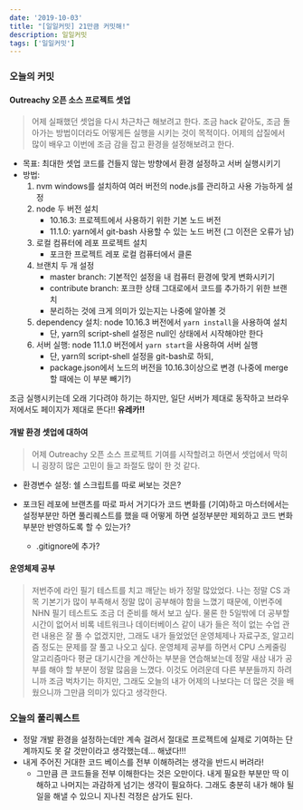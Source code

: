 ```yaml
---
date: '2019-10-03'
title: "[일일커밋] 21만큼 커밋해!"
description: 일일커밋
tags: ['일일커밋']
---
```


### 오늘의 커밋

#### Outreachy 오픈 소스 프로젝트 셋업
> 어제 실패했던 셋업을 다시 차근차근 해보려고 한다. 조금 hack 같아도, 조금 돌아가는 방법이더라도 어떻게든 실행을 시키는 것이 목적이다. 어제의 삽질에서 많이 배우고 이번에 조금 감을 잡고 환경을 설정해보려고 한다.
- 목표: 최대한 셋업 코드를 건들지 않는 방향에서 환경 설정하고 서버 실행시키기
- 방법:
    1. nvm windows를 설치하여 여러 버전의 node.js를 관리하고 사용 가능하게 설정
    2. node 두 버전 설치 
        - 10.16.3: 프로젝트에서 사용하기 위한 기본 노드 버전
        - 11.1.0: yarn에서 git-bash 사용할 수 있는 노드 버전 (그 이전은 오류가 남)
    3. 로컬 컴퓨터에 레포 프로젝트 설치
        - 포크한 프로젝트 레포 로컬 컴퓨터에서 클론
    4. 브랜치 두 개 설정
        - master branch: 기본적인 설정을 내 컴퓨터 환경에 맞게 변화시키기
        - contribute branch: 포크한 상태 그대로에서 코드를 추가하기 위한 브랜치
        - 분리하는 것에 크게 의미가 있는지는 나중에 알아볼 것
    5. dependency 설치: node 10.16.3 버전에서 `yarn install`을 사용하여 설치
        - 단, yarn의 script-shell 설정은 null인 상태에서 시작해야만 한다
    6. 서버 실행: node 11.1.0 버전에서 `yarn start`을 사용하여 서버 실행
        - 단, yarn의 script-shell 설정을 git-bash로 하되,
        - package.json에서 노드의 버전을 10.16.3이상으로 변경 (나중에 merge 할 때에는 이 부분 빼기?)

조금 실행시키는데 오래 기다려야 하기는 하지만, 일단 서버가 제대로 동작하고 브라우저에서도 페이지가 제대로 뜬다!! __유레카!!__

#### 개발 환경 셋업에 대하여
> 어제 Outreachy 오픈 소스 프로젝트 기여를 시작할려고 하면서 셋업에서 막히니 굉장히 많은 고민이 들고 좌절도 많이 한 것 같다.

- 환경변수 설정: 쉘 스크립트를 따로 써보는 것은?

- 포크된 레포에 브랜츠를 따로 파서 거기다가 코드 변화를 (기여)하고 마스터에서는 설정부분만 하면 풀리퀘스트를 했을 때 어떻게 하면 설정부분만 제외하고 코드 변화부분만 반영하도록 할 수 있는가?
    - .gitignore에 추가?

#### 운영체제 공부
> 저번주에 라인 필기 테스트를 치고 깨닫는 바가 정말 많았었다. 나는 정말 CS 과목 기본기가 많이 부족해서 정말 많이 공부해야 함을 느꼈기 때문에, 이번주에 NHN 필기 테스트도 조금 더 준비를 해서 보고 싶다. 물론 한 5일밖에 더 공부할 시간이 없어서 비록 네트워크나 데이터베이스 같이 내가 들은 적이 없는 수업 관련 내용은 잘 풀 수 없겠지만, 그래도 내가 들었었던 운영체제나 자료구조, 알고리즘 정도는 문제를 잘 풀고 나오고 싶다. 운영체제 공부를 하면서 CPU 스케줄링 알고리즘마다 평균 대기시간을 계산하는 부분을 연습해보는데 정말 새삼 내가 공부를 해야 할 부분이 정말 많음을 느꼈다. 이것도 어려운데 다른 부분들까지 하려니까 조금 벅차기는 하지만, 그래도 오늘의 내가 어제의 나보다는 더 많은 것을 배웠으니까 그만큼 의미가 있다고 생각한다. 

### 오늘의 풀리퀘스트
- 정말 개발 환경을 설정하는데만 계속 걸려서 절대로 프로젝트에 실제로 기여하는 단계까지도 못 갈 것만이라고 생각했는데... 해냈다!!!
- 내게 주어진 거대한 코드 베이스를 전부 이해하려는 생각을 반드시 버려라!
    - 그만큼 큰 코드들을 전부 이해한다는 것은 오만이다. 내게 필요한 부분만 딱 이해하고 나머지는 과감하게 넘기는 생각이 필요하다. 그래도 충분히 내가 해야 될 일을 해낼 수 있으니 지나친 걱정은 삼가도 된다.